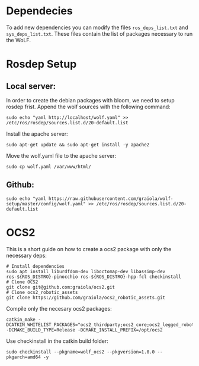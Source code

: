 # Dependecies

To add new dependencies you can modify the files `ros_deps_list.txt` and `sys_deps_list.txt`.
These files contain the list of packages necessary to run the WoLF.

# Rosdep Setup

## Local server:

In order to create the debian packages with bloom, we need to setup rosdep frist. Append the wolf sources with the following command:
 
`sudo echo "yaml http://localhost/wolf.yaml" >> /etc/ros/rosdep/sources.list.d/20-default.list `
 
Install the apache server:
 
`sudo apt-get update && sudo apt-get install -y apache2`

Move the wolf.yaml file to the apache server:

`sudo cp wolf.yaml /var/www/html/`

## Github:

`sudo echo "yaml https://raw.githubusercontent.com/graiola/wolf-setup/master/config/wolf.yaml" >> /etc/ros/rosdep/sources.list.d/20-default.list `

# OCS2

This is a short guide on how to create a ocs2 package with only the necessary deps:

```
# Install dependencies
sudo apt install liburdfdom-dev liboctomap-dev libassimp-dev ros-${ROS_DISTRO}-pinocchio ros-${ROS_DISTRO}-hpp-fcl checkinstall
# Clone OCS2 
git clone git@github.com:graiola/ocs2.git
# Clone ocs2_robotic_assets
git clone https://github.com/graiola/ocs2_robotic_assets.git
```

Compile only the necesary ocs2 packages:

```
catkin_make -DCATKIN_WHITELIST_PACKAGES="ocs2_thirdparty;ocs2_core;ocs2_legged_robot_ros;ocs2_self_collision_visualization;ocs2_robotic_tools;ocs2_oc;ocs2_pinocchio_interface;ocs2_self_collision;ocs2_ros_interfaces;ocs2_msgs;ocs2_mpc;ocs2_ddp;ocs2_qp_solver;ocs2_sqp;blasfeo_catkin;hpipm_catkin;ocs2_ipm;ocs2_centroidal_model;ocs2_robotic_assets;ocs2_legged_robot" -DCMAKE_BUILD_TYPE=Release -DCMAKE_INSTALL_PREFIX=/opt/ocs2
```

Use checkinstall in the catkin build folder:

```
sudo checkinstall --pkgname=wolf_ocs2 --pkgversion=1.0.0 --pkgarch=amd64 -y
```
